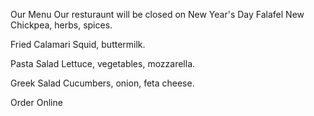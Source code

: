 
Our Menu
Our resturaunt will be closed on New Year's Day
Falafel New
Chickpea, herbs, spices.

Fried Calamari
Squid, buttermilk.

Pasta Salad
Lettuce, vegetables, mozzarella.

Greek Salad
Cucumbers, onion, feta cheese.

Order Online
